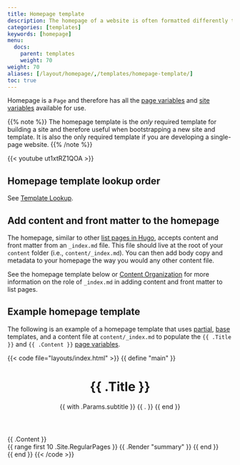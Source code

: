 ```yaml
---
title: Homepage template
description: The homepage of a website is often formatted differently than the other pages. For this reason, Hugo makes it easy for you to define your new site's homepage as a unique template.
categories: [templates]
keywords: [homepage]
menu:
  docs:
    parent: templates
    weight: 70
weight: 70
aliases: [/layout/homepage/,/templates/homepage-template/]
toc: true
---
```


Homepage is a `Page` and therefore has all the [page variables][pagevars] and [site variables][sitevars] available for use.

{{% note %}}
The homepage template is the *only* required template for building a site and therefore useful when bootstrapping a new site and template. It is also the only required template if you are developing a single-page website.
{{% /note %}}

{{< youtube ut1xtRZ1QOA >}}

## Homepage template lookup order

See [Template Lookup](/templates/lookup-order/).

## Add content and front matter to the homepage

The homepage, similar to other [list pages in Hugo][lists], accepts content and front matter from an `_index.md` file. This file should live at the root of your `content` folder (i.e., `content/_index.md`). You can then add body copy and metadata to your homepage the way you would any other content file.

See the homepage template below or [Content Organization][contentorg] for more information on the role of `_index.md` in adding content and front matter to list pages.

## Example homepage template

The following is an example of a homepage template that uses [partial][partials], [base] templates, and a content file at `content/_index.md` to populate the `{{ .Title }}` and `{{ .Content }}` [page variables][pagevars].

{{< code file="layouts/index.html" >}}
{{ define "main" }}
  <main aria-role="main">
    <header class="homepage-header">
      <h1>{{ .Title }}</h1>
      {{ with .Params.subtitle }}
      <span class="subtitle">{{ . }}</span>
      {{ end }}
    </header>
    <div class="homepage-content">
      <!-- Note that the content for index.html, as a sort of list page, will pull from content/_index.md -->
      {{ .Content }}
    </div>
    <div>
      {{ range first 10 .Site.RegularPages }}
          {{ .Render "summary" }}
      {{ end }}
    </div>
  </main>
{{ end }}
{{< /code >}}

[base]: /templates/base/
[contentorg]: /content-management/organization/
[lists]: /templates/lists/
[lookup]: /templates/lookup-order/
[pagevars]: /variables/page/
[partials]: /templates/partials/
[sitevars]: /variables/site/
